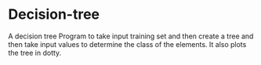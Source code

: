 # Decision-tree

A decision tree Program to take input training set and then create a tree and then take input values to determine the class of
the elements. It also plots the tree in dotty.
